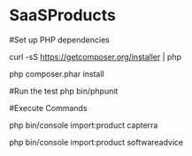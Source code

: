 # SaaSProducts

#Set up PHP dependencies

curl -sS https://getcomposer.org/installer | php

php composer.phar install

#Run the test
php bin/phpunit

#Execute Commands

php bin/console import:product capterra

php bin/console import:product softwareadvice
